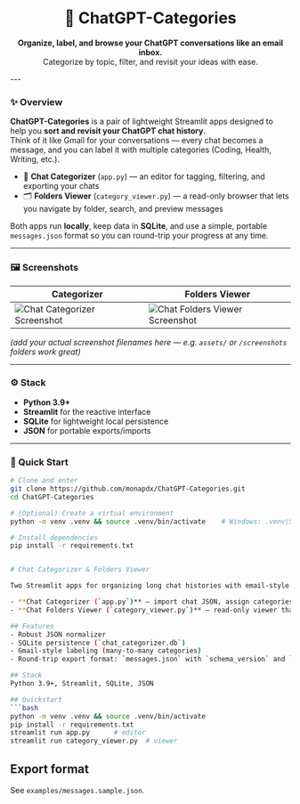 <h1 align="center">📁 ChatGPT-Categories</h1>
<p align="center">
  <b>Organize, label, and browse your ChatGPT conversations like an email inbox.</b><br>
  Categorize by topic, filter, and revisit your ideas with ease.
</p>
---

### ✨ Overview
**ChatGPT-Categories** is a pair of lightweight Streamlit apps designed to help you **sort and revisit your ChatGPT chat history**.  
Think of it like Gmail for your conversations — every chat becomes a message, and you can label it with multiple categories (Coding, Health, Writing, etc.).  

- 🧭 **Chat Categorizer** (`app.py`) — an editor for tagging, filtering, and exporting your chats  
- 🗂️ **Folders Viewer** (`category_viewer.py`) — a read-only browser that lets you navigate by folder, search, and preview messages  

Both apps run **locally**, keep data in **SQLite**, and use a simple, portable `messages.json` format so you can round-trip your progress at any time.

---

### 🖼️ Screenshots

| Categorizer | Folders Viewer |
|--------------|----------------|
| <img src="[assets/screenshots/chat-categories.png]([https://raw.githubusercontent.com/monapdx/ChatGPT-Categories/refs/heads/main/assets/screenshots/chat-categories.png](https://raw.githubusercontent.com/monapdx/ChatGPT-Categories/refs/heads/main/assets/screenshots/chat-categories.png))](https://raw.githubusercontent.com/monapdx/ChatGPT-Categories/refs/heads/main/assets/screenshots/chat-categories.png)" alt="Chat Categorizer Screenshot"> | <img src="[assets/screenshots/chat-folders-viewer.png](https://raw.githubusercontent.com/monapdx/ChatGPT-Categories/refs/heads/main/assets/screenshots/chat-categories.png)]([https://raw.githubusercontent.com/monapdx/ChatGPT-Categories/refs/heads/main/assets/screenshots/chat-folders-viewer.png](https://raw.githubusercontent.com/monapdx/ChatGPT-Categories/refs/heads/main/assets/screenshots/chat-folders-viewer.png)" alt="Chat Folders Viewer Screenshot"> |

*(add your actual screenshot filenames here — e.g. `assets/` or `/screenshots` folders work great)*

---

### ⚙️ Stack
- **Python 3.9+**
- **Streamlit** for the reactive interface  
- **SQLite** for lightweight local persistence  
- **JSON** for portable exports/imports  

---

### 🚀 Quick Start
```bash
# Clone and enter
git clone https://github.com/monapdx/ChatGPT-Categories.git
cd ChatGPT-Categories

# (Optional) Create a virtual environment
python -m venv .venv && source .venv/bin/activate    # Windows: .venv\Scripts\activate

# Install dependencies
pip install -r requirements.txt


# Chat Categorizer & Folders Viewer

Two Streamlit apps for organizing long chat histories with email‑style labels and browsing them like folders.

- **Chat Categorizer (`app.py`)** — import chat JSON, assign categories with checkboxes, filter/search/sort, and export back to a portable `messages.json`. Supports **round‑tripping**: re‑import the same file later and keep working (additive merge).
- **Chat Folders Viewer (`category_viewer.py`)** — read‑only viewer that treats categories as folders in a left nav and shows conversations on the right. Search, AND/OR category filters, pagination, and export of filtered subsets.

## Features
- Robust JSON normalizer
- SQLite persistence (`chat_categorizer.db`)
- Gmail‑style labeling (many‑to‑many categories)
- Round‑trip export format: `messages.json` with `schema_version` and `exported_at`

## Stack
Python 3.9+, Streamlit, SQLite, JSON

## Quickstart
```bash
python -m venv .venv && source .venv/bin/activate
pip install -r requirements.txt
streamlit run app.py      # editor
streamlit run category_viewer.py  # viewer
```

## Export format
See `examples/messages.sample.json`.
